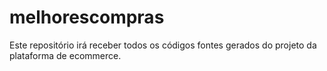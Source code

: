 # melhorescompras
Este repositório irá receber todos os códigos fontes gerados do projeto da plataforma de ecommerce.
